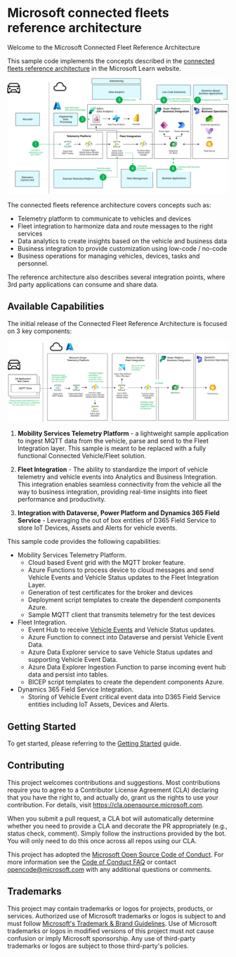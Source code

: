 # Microsoft connected fleets reference architecture

Welcome to the Microsoft Connected Fleet Reference Architecture

This sample code implements the concepts described in the [connected fleets reference architecture](https://learn.microsoft.com/azure/architecture/industries/automotive/automotive-connected-fleets)  in the Microsoft Learn website.

![High Level Architecture](./docs/images/high-level-architecture.svg)

The connected fleets reference architecture covers concepts such as:

- Telemetry platform to communicate to vehicles and devices
- Fleet integration to harmonize data and route messages to the right services
- Data analytics to create insights based on the vehicle and business data
- Business integration to provide customization using low-code / no-code
- Business operations for managing vehicles, devices, tasks and personnel.

The reference architecture also describes several integration points, where 3rd party applications can consume and share data.

## Available Capabilities

The initial release of the Connected Fleet Reference Architecture is focused on 3 key components:

![High Level Architecture](./docs/images/capabilities-overview.svg)

1. **Mobility Services Telemetry Platform** - a lightweight sample application to ingest MQTT data from the vehicle, parse and send to the Fleet Integration layer.   This sample is meant to be replaced with a fully functional Connected Vehicle/Fleet solution.

1. **Fleet Integration** - The ability to standardize the import of vehicle telemetry and vehicle events into Analytics and Business Integration. This integration enables seamless connectivity from the vehicle all the way to business integration, providing real-time insights into fleet performance and productivity.

1. **Integration with Dataverse, Power Platform and Dynamics 365 Field Service** - Leveraging the out of box entities of D365 Field Service to store IoT Devices, Assets and Alerts for vehicle events.

This sample code provides the following capabilities:

- Mobility Services Telemetry Platform.
  - Cloud based Event grid with the MQTT broker feature.
  - Azure Functions to process device to cloud messages and send Vehicle Events and Vehicle Status updates to the Fleet Integration Layer.
  - Generation of test certificates for the broker and devices
  - Deployment script templates to create the dependent components Azure.
  - Sample MQTT client that transmits telemetry for the test devices
- Fleet Integration.
  - Event Hub to receive [Vehicle Events](./docs/EventMessages.md) and Vehicle Status updates.
  - Azure Function to connect into Dataverse and persist Vehicle Event Data.
  - Azure Data Explorer service to save Vehicle Status updates and supporting Vehicle Event Data.
  - Azure Data Explorer Ingestion Function to parse incoming event hub data and persist into tables.
  - BICEP script templates to create the dependent components Azure.
- Dynamics 365 Field Service Integration.
  - Storing of Vehicle Event critical event data into D365 Field Service entities including IoT Assets, Devices and Alerts.

## Getting Started

To get started, please referring to the [Getting Started](./docs/GettingStarted.md) guide.

## Contributing

This project welcomes contributions and suggestions.  Most contributions require you to agree to a
Contributor License Agreement (CLA) declaring that you have the right to, and actually do, grant us
the rights to use your contribution. For details, visit https://cla.opensource.microsoft.com.

When you submit a pull request, a CLA bot will automatically determine whether you need to provide
a CLA and decorate the PR appropriately (e.g., status check, comment). Simply follow the instructions
provided by the bot. You will only need to do this once across all repos using our CLA.

This project has adopted the [Microsoft Open Source Code of Conduct](https://opensource.microsoft.com/codeofconduct/).
For more information see the [Code of Conduct FAQ](https://opensource.microsoft.com/codeofconduct/faq/) or
contact [opencode@microsoft.com](mailto:opencode@microsoft.com) with any additional questions or comments.

## Trademarks

This project may contain trademarks or logos for projects, products, or services. Authorized use of Microsoft trademarks or logos is subject to and must follow [Microsoft's Trademark & Brand Guidelines](https://www.microsoft.com/en-us/legal/intellectualproperty/trademarks/usage/general).
Use of Microsoft trademarks or logos in modified versions of this project must not cause confusion or imply Microsoft sponsorship.
Any use of third-party trademarks or logos are subject to those third-party's policies.
